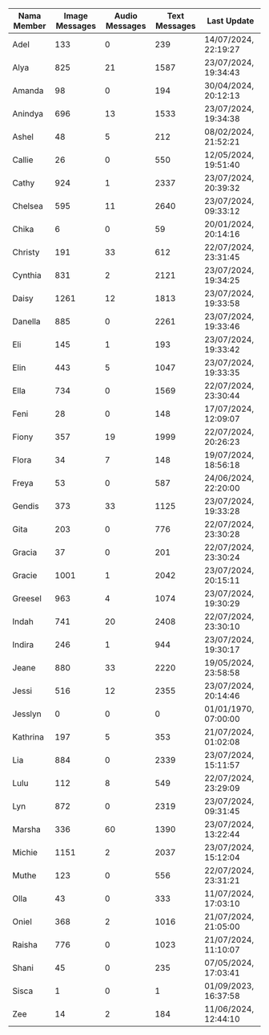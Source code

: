 | Nama Member | Image Messages | Audio Messages | Text Messages | Last Update |
| ------ | -------------- | -------------- | ------------- | ------------ |
| Adel | 133 | 0 | 239 | 14/07/2024, 22:19:27 |
| Alya | 825 | 21 | 1587 | 23/07/2024, 19:34:43 |
| Amanda | 98 | 0 | 194 | 30/04/2024, 20:12:13 |
| Anindya | 696 | 13 | 1533 | 23/07/2024, 19:34:38 |
| Ashel | 48 | 5 | 212 | 08/02/2024, 21:52:21 |
| Callie | 26 | 0 | 550 | 12/05/2024, 19:51:40 |
| Cathy | 924 | 1 | 2337 | 23/07/2024, 20:39:32 |
| Chelsea | 595 | 11 | 2640 | 23/07/2024, 09:33:12 |
| Chika | 6 | 0 | 59 | 20/01/2024, 20:14:16 |
| Christy | 191 | 33 | 612 | 22/07/2024, 23:31:45 |
| Cynthia | 831 | 2 | 2121 | 23/07/2024, 19:34:25 |
| Daisy | 1261 | 12 | 1813 | 23/07/2024, 19:33:58 |
| Danella | 885 | 0 | 2261 | 23/07/2024, 19:33:46 |
| Eli | 145 | 1 | 193 | 23/07/2024, 19:33:42 |
| Elin | 443 | 5 | 1047 | 23/07/2024, 19:33:35 |
| Ella | 734 | 0 | 1569 | 22/07/2024, 23:30:44 |
| Feni | 28 | 0 | 148 | 17/07/2024, 12:09:07 |
| Fiony | 357 | 19 | 1999 | 22/07/2024, 20:26:23 |
| Flora | 34 | 7 | 148 | 19/07/2024, 18:56:18 |
| Freya | 53 | 0 | 587 | 24/06/2024, 22:20:00 |
| Gendis | 373 | 33 | 1125 | 23/07/2024, 19:33:28 |
| Gita | 203 | 0 | 776 | 22/07/2024, 23:30:28 |
| Gracia | 37 | 0 | 201 | 22/07/2024, 23:30:24 |
| Gracie | 1001 | 1 | 2042 | 23/07/2024, 20:15:11 |
| Greesel | 963 | 4 | 1074 | 23/07/2024, 19:30:29 |
| Indah | 741 | 20 | 2408 | 22/07/2024, 23:30:10 |
| Indira | 246 | 1 | 944 | 23/07/2024, 19:30:17 |
| Jeane | 880 | 33 | 2220 | 19/05/2024, 23:58:58 |
| Jessi | 516 | 12 | 2355 | 23/07/2024, 20:14:46 |
| Jesslyn | 0 | 0 | 0 | 01/01/1970, 07:00:00 |
| Kathrina | 197 | 5 | 353 | 21/07/2024, 01:02:08 |
| Lia | 884 | 0 | 2339 | 23/07/2024, 15:11:57 |
| Lulu | 112 | 8 | 549 | 22/07/2024, 23:29:09 |
| Lyn | 872 | 0 | 2319 | 23/07/2024, 09:31:45 |
| Marsha | 336 | 60 | 1390 | 23/07/2024, 13:22:44 |
| Michie | 1151 | 2 | 2037 | 23/07/2024, 15:12:04 |
| Muthe | 123 | 0 | 556 | 22/07/2024, 23:31:21 |
| Olla | 43 | 0 | 333 | 11/07/2024, 17:03:10 |
| Oniel | 368 | 2 | 1016 | 21/07/2024, 21:05:00 |
| Raisha | 776 | 0 | 1023 | 21/07/2024, 11:10:07 |
| Shani | 45 | 0 | 235 | 07/05/2024, 17:03:41 |
| Sisca | 1 | 0 | 1 | 01/09/2023, 16:37:58 |
| Zee | 14 | 2 | 184 | 11/06/2024, 12:44:10 |
